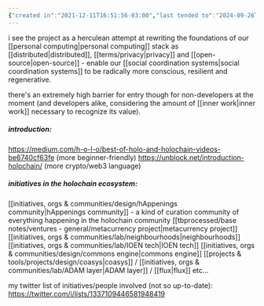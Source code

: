 ```yaml
---
{"created in":"2021-12-11T16:51:56-03:00","last tended to":"2024-09-26T15:21:43-03:00","tags":["technology","web3","distributedsystems","regeneration","socialoperatingsystems","design","lab","datamanagement","open-source","tool","initiative","🌱"],"relevancescore":95,"dg-publish":true,"notestage":["🌱"],"familiaritydegree":4,"created":"2021-12-11T16:51:56.443-03:00","updated":"2024-11-22T16:56:01.927-03:00","permalink":"/initiatives-orgs-and-communities/lab/holochain/","dgPassFrontmatter":true}
---
```


i see the project as a herculean attempt at rewriting the foundations of our [[personal computing\|personal computing]] stack as [[distributed\|distributed]], [[terms/privacy\|privacy]] and [[open-source\|open-source]] - enable our [[social coordination systems\|social coordination systems]] to be radically more conscious, resilient and regenerative.

there's an extremely high barrier for entry though for non-developers at the moment (and developers alike, considering the amount of [[inner work\|inner work]] necessary to recognize its value).

##### introduction:

https://medium.com/h-o-l-o/best-of-holo-and-holochain-videos-be6740cf63fe (more beginner-friendly)
https://unblock.net/introduction-holochain/ (more crypto/web3 language)

##### initiatives in the holochain ecosystem:

[[initiatives, orgs & communities/design/hAppenings community\|hAppenings community]] - a kind of curation community of everything happening in the holochain community
[[tbprocessed/base notes/ventures - general/metacurrency project\|metacurrency project]]
[[initiatives, orgs & communities/lab/neighbourhoods\|neighbourhoods]]
[[initiatives, orgs & communities/lab/IOEN tech\|IOEN tech]]
[[initiatives, orgs & communities/design/commons engine\|commons engine]]
[[projects & tools/projects/design/coasys\|coasys]] / [[initiatives, orgs & communities/lab/ADAM layer\|ADAM layer]] / [[flux\|flux]]
etc...

my twitter list of initiatives/people involved (not so up-to-date): https://twitter.com/i/lists/1337109446581948419